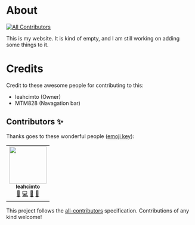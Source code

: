 # About 
<!-- ALL-CONTRIBUTORS-BADGE:START - Do not remove or modify this section -->
[![All Contributors](https://img.shields.io/badge/all_contributors-1-orange.svg?style=flat-square)](#contributors-)
<!-- ALL-CONTRIBUTORS-BADGE:END -->
This is my website. It is kind of empty, and I am still working on adding some things to it.

# Credits
Credit to these awesome people for contributing to this:
- leahcimto (Owner)
- MTM828 (Navagation bar)

## Contributors ✨

Thanks goes to these wonderful people ([emoji key](https://allcontributors.org/docs/en/emoji-key)):

<!-- ALL-CONTRIBUTORS-LIST:START - Do not remove or modify this section -->
<!-- prettier-ignore-start -->
<!-- markdownlint-disable -->
<table>
  <tr>
    <td align="center"><a href="https://leahcimto.github.io"><img src="https://avatars0.githubusercontent.com/u/68165163?v=4" width="100px;" alt=""/><br /><sub><b>leahcimto</b></sub></a><br /><a href="#ideas-leahcimto" title="Ideas, Planning, & Feedback">🤔</a> <a href="https://github.com/leahcimto/leahcimto.github.io/commits?author=leahcimto" title="Code">💻</a> <a href="#design-leahcimto" title="Design">🎨</a> <a href="https://github.com/leahcimto/leahcimto.github.io/issues?q=author%3Aleahcimto" title="Bug reports">🐛</a></td>
  </tr>
</table>

<!-- markdownlint-enable -->
<!-- prettier-ignore-end -->
<!-- ALL-CONTRIBUTORS-LIST:END -->

This project follows the [all-contributors](https://github.com/all-contributors/all-contributors) specification. Contributions of any kind welcome!
